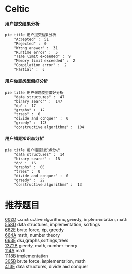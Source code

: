 # Celtic

<!-- tabs:start -->



#### **用户提交结果分析**

```mermaid
pie title 用户提交结果分析
    "Accepted" :  51
    "Rejected" :  0
    "Wrong answer" :  31
    "Runtime error" :  5
    "Time limit exceeded" :  9
    "Memory limit exceeded" :  2
    "Compilation error" :  2
    "Partial" :  0
```

#### **用户做题类型偏好分析**

```mermaid
pie title 用户做题类型偏好分析
    "data structures" :  47
    "binary search" :  147
    "dp" :  17
    "graphs" :  12
    "trees" :  0
    "divide and conquer" :  0
    "greedy" :  123
    "constructive algorithms" :  104
```
#### **用户错题知识点分析**

```mermaid
pie title 用户错题知识点分析
    "data structures" :  14
    "binary search" :  18
    "dp" :  16
    "graphs" :  00
    "trees" :  0
    "divide and conquer" :  0
    "greedy" :  22
    "constructive algorithms" :  13
```



<!-- tabs:end -->
# 推荐题目
[662D](https://codeforces.com/contest/662/problem/D)		constructive algorithms,
                        greedy,
                        implementation,
                        math		  
[558D](https://codeforces.com/contest/558/problem/D)		data structures,
                        implementation,
                        sortings		  
[662E](https://codeforces.com/contest/662/problem/E)		brute force,
                        dp,
                        greedy		  
[664A](https://codeforces.com/contest/664/problem/A)		math,
                        number theory		  
[663E](https://codeforces.com/contest/663/problem/E)		dsu,graphs,sortings,trees		  
[1372B](https://codeforces.com/contest/1372/problem/B)		greedy,
                        math,
                        number theory		  
[114A](https://codeforces.com/contest/114/problem/A)		math		  
[1118B](https://codeforces.com/contest/1118/problem/B)		implementation		  
[305B](https://codeforces.com/contest/305/problem/B)		brute force,
                        implementation,
                        math		  
[413E](https://codeforces.com/contest/413/problem/E)		data structures,
                        divide and conquer		  
